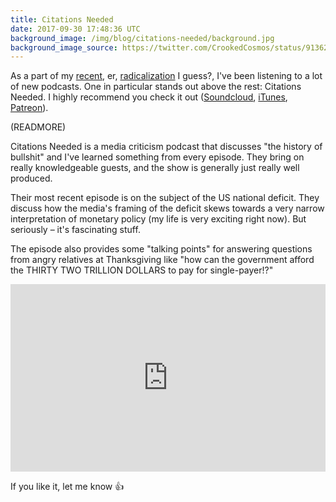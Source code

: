 ```yaml
---
title: Citations Needed
date: 2017-09-30 17:48:36 UTC
background_image: /img/blog/citations-needed/background.jpg
background_image_source: https://twitter.com/CrookedCosmos/status/913627263803052032
---
```


As a part of my [recent](https://ashfurrow.com/blog/and-i-feel-fine/), er, [radicalization](https://ashfurrow.com/blog/left-media-and-performative-podcasting/) I guess?, I've been listening to a lot of new podcasts. One in particular stands out above the rest: Citations Needed. I highly recommend you check it out ([Soundcloud](https://soundcloud.com/citationsneeded), [iTunes](https://itunes.apple.com/us/podcast/citations-needed/id1258545975), [Patreon](https://www.patreon.com/citationsneededpodcast)).

(READMORE)

Citations Needed is a media criticism podcast that discusses "the history of bullshit" and I've learned something from every episode. They bring on really knowledgeable guests, and the show is generally just really well produced.

Their most recent episode is on the subject of the US national deficit. They discuss how the media's framing of the deficit skews towards a very narrow interpretation of monetary policy (my life is very exciting right now). But seriously – it's fascinating stuff. 

The episode also provides some "talking points" for answering questions from angry relatives at Thanksgiving like "how can the government afford the THIRTY TWO TRILLION DOLLARS to pay for single-payer!?"

<iframe width="100%" height="300" scrolling="no" frameborder="no" src="https://w.soundcloud.com/player/?url=https%3A//api.soundcloud.com/tracks/344260297&amp;color=%23ff5500&amp;auto_play=false&amp;hide_related=false&amp;show_comments=true&amp;show_user=true&amp;show_reposts=false&amp;visual=true"></iframe>

If you like it, let me know 👍

